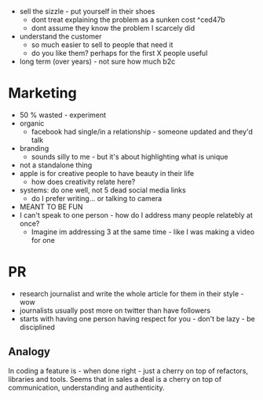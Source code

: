 * sell the sizzle - put yourself in their shoes
	* dont treat explaining the problem as a sunken cost ^ced47b
	* dont assume they know the problem I scarcely did
* understand the customer
	* so much easier to sell to people that need it
	* do you like them? perhaps for the first X people useful
* long term (over years) - not sure how much b2c

# Marketing
* 50 % wasted - experiment
* organic
	* facebook had single/in a relationship - someone updated and they'd talk
* branding
	* sounds silly to me - but it's about highlighting what is unique
* not a standalone thing
* apple is for creative people to have beauty in their life
	* how does creativity relate here?
* systems: do one well, not 5 dead social media links
	* do I prefer writing... or talking to camera
* MEANT TO BE FUN
* I can't speak to one person - how do I address many people relatebly at once?
  * Imagine im addressing 3 at the same time - like I was making a video for one
# PR
* research journalist and write the whole article for them in their style - wow
* journalists usually post more on twitter than have followers
* starts with having one person having respect for you - don't be lazy - be disciplined

## Analogy
 In coding a feature is - when done right - just a cherry on top of refactors, libraries and tools. Seems that in sales a deal is a cherry on top of communication, understanding and authenticity.